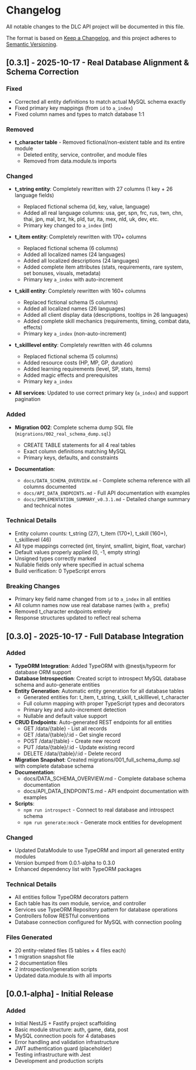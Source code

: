 # Changelog

All notable changes to the DLC API project will be documented in this file.

The format is based on [Keep a Changelog](https://keepachangelog.com/en/1.0.0/),
and this project adheres to [Semantic Versioning](https://semver.org/spec/v2.0.0.html).

## [0.3.1] - 2025-10-17 - Real Database Alignment & Schema Correction

### Fixed
- Corrected all entity definitions to match actual MySQL schema exactly
- Fixed primary key mappings (from `id` to `a_index`)
- Fixed column names and types to match database 1:1

### Removed
- **t_character table** - Removed fictional/non-existent table and its entire module
  - Deleted entity, service, controller, and module files
  - Removed from data.module.ts imports

### Changed
- **t_string entity**: Completely rewritten with 27 columns (1 key + 26 language fields)
  - Replaced fictional schema (id, key, value, language)
  - Added all real language columns: usa, ger, spn, frc, rus, twn, chn, thai, jpn, mal, brz, hk, pld, tur, ita, mex, nld, uk, dev, etc.
  - Primary key changed to `a_index` (int)
  
- **t_item entity**: Completely rewritten with 170+ columns
  - Replaced fictional schema (6 columns)
  - Added all localized names (24 languages)
  - Added all localized descriptions (24 languages)
  - Added complete item attributes (stats, requirements, rare system, set bonuses, visuals, metadata)
  - Primary key `a_index` with auto-increment
  
- **t_skill entity**: Completely rewritten with 160+ columns
  - Replaced fictional schema (5 columns)
  - Added all localized names (26 languages)
  - Added all client display data (descriptions, tooltips in 26 languages)
  - Added complete skill mechanics (requirements, timing, combat data, effects)
  - Primary key `a_index` (non-auto-increment)
  
- **t_skilllevel entity**: Completely rewritten with 46 columns
  - Replaced fictional schema (5 columns)
  - Added resource costs (HP, MP, GP, duration)
  - Added learning requirements (level, SP, stats, items)
  - Added magic effects and prerequisites
  - Primary key `a_index`

- **All services**: Updated to use correct primary key (`a_index`) and support pagination

### Added
- **Migration 002**: Complete schema dump SQL file (`migrations/002_real_schema_dump.sql`)
  - CREATE TABLE statements for all 4 real tables
  - Exact column definitions matching MySQL
  - Primary keys, defaults, and constraints
  
- **Documentation**:
  - `docs/DATA_SCHEMA_OVERVIEW.md` - Complete schema reference with all columns documented
  - `docs/API_DATA_ENDPOINTS.md` - Full API documentation with examples
  - `docs/IMPLEMENTATION_SUMMARY_v0.3.1.md` - Detailed change summary and technical notes

### Technical Details
- Entity column counts: t_string (27), t_item (170+), t_skill (160+), t_skilllevel (46)
- All type mappings corrected (int, tinyint, smallint, bigint, float, varchar)
- Default values properly applied (0, -1, empty string)
- Unsigned types correctly marked
- Nullable fields only where specified in actual schema
- Build verification: 0 TypeScript errors

### Breaking Changes
- Primary key field name changed from `id` to `a_index` in all entities
- All column names now use real database names (with `a_` prefix)
- Removed t_character endpoints entirely
- Response structures updated to reflect real schema

## [0.3.0] - 2025-10-17 - Full Database Integration

### Added
- **TypeORM Integration**: Added TypeORM with @nestjs/typeorm for database ORM support
- **Database Introspection**: Created script to introspect MySQL database schema and auto-generate entities
- **Entity Generation**: Automatic entity generation for all database tables
  - Generated entities for: t_item, t_string, t_skill, t_skilllevel, t_character
  - Full column mapping with proper TypeScript types and decorators
  - Primary key and auto-increment detection
  - Nullable and default value support
- **CRUD Endpoints**: Auto-generated REST endpoints for all entities
  - GET /data/{table} - List all records
  - GET /data/{table}/:id - Get single record
  - POST /data/{table} - Create new record
  - PUT /data/{table}/:id - Update existing record
  - DELETE /data/{table}/:id - Delete record
- **Migration Snapshot**: Created migrations/001_full_schema_dump.sql with complete database schema
- **Documentation**:
  - docs/DATA_SCHEMA_OVERVIEW.md - Complete database schema documentation
  - docs/API_DATA_ENDPOINTS.md - API endpoint documentation with examples
- **Scripts**:
  - `npm run introspect` - Connect to real database and introspect schema
  - `npm run generate:mock` - Generate mock entities for development

### Changed
- Updated DataModule to use TypeORM and import all generated entity modules
- Version bumped from 0.0.1-alpha to 0.3.0
- Enhanced dependency list with TypeORM packages

### Technical Details
- All entities follow TypeORM decorators pattern
- Each table has its own module, service, and controller
- Services use TypeORM Repository pattern for database operations
- Controllers follow RESTful conventions
- Database connection configured for MySQL with connection pooling

### Files Generated
- 20 entity-related files (5 tables × 4 files each)
- 1 migration snapshot file
- 2 documentation files
- 2 introspection/generation scripts
- Updated data.module.ts with all imports

## [0.0.1-alpha] - Initial Release

### Added
- Initial NestJS + Fastify project scaffolding
- Basic module structure: auth, game, data, post
- MySQL connection pools for 4 databases
- Error handling and validation infrastructure
- JWT authentication guard (placeholder)
- Testing infrastructure with Jest
- Development and production scripts
